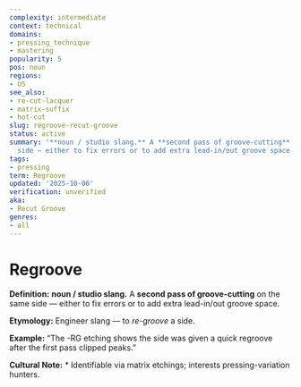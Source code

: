 ```yaml
---
complexity: intermediate
context: technical
domains:
- pressing_technique
- mastering
popularity: 5
pos: noun
regions:
- US
see_also:
- re-cut-lacquer
- matrix-suffix
- hot-cut
slug: regroove-recut-groove
status: active
summary: '**noun / studio slang.** A **second pass of groove-cutting** on the same
  side — either to fix errors or to add extra lead-in/out groove space.'
tags:
- pressing
term: Regroove
updated: '2025-10-06'
verification: unverified
aka:
- Recut Groove
genres:
- all
---
```


# Regroove

**Definition:** **noun / studio slang.** A **second pass of groove-cutting** on the same side — either to fix errors or to add extra lead-in/out groove space.

**Etymology:** Engineer slang — to *re-groove* a side.

**Example:** “The -RG etching shows the side was given a quick regroove after the first pass clipped peaks.”

**Cultural Note:** * Identifiable via matrix etchings; interests pressing-variation hunters.

